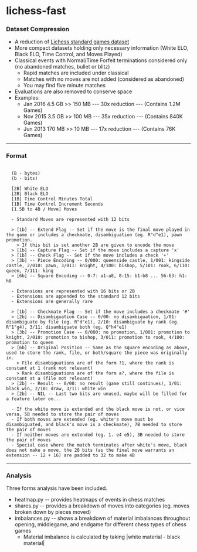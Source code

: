 # lichess-fast

### Dataset Compression
- A reduction of [Lichess standard games dataset](https://database.lichess.org/#standard_games)
- More compact datasets holding only necessary information (White ELO, Black ELO, Time Control, and Moves Played)
- Classical events with Normal/Time Forfeit terminations considered only (no abandoned matches, bullet or blitz)
  - Rapid matches are included under classical
  - Matches with no moves are not added (considered as abandoned)
  - You may find five minute matches
- Evaluations are also removed to conserve space
- Examples:
  - Jan 2016 4.5 GB >> 150 MB --- 30x reduction --- (Contains 1.2M Games)
  - Nov 2015 3.5 GB >> 100 MB --- 35x reduction --- (Contains 840K Games)
  - Jun 2013 170 MB >> 10 MB --- 17x reduction --- (Contains 76K Games)

---
### Format

```

  (B - bytes)
  (b - bits)

  [2B] White ELO
  [2B] Black ELO
  [1B] Time Control Minutes Total 
  [1B] Time Control Increment Seconds 
  [1.5B to 4B / Move] Moves 

  - Standard Moves are represented with 12 bits

  > [1b] -- Extend Flag -- Set if the move is the final move played in the game or includes a checkmate, disambiguation (eg. R"d"e1), pawn promotion.
    > If this bit is set another 2B are given to encode the move
  > [1b] -- Capture Flag -- Set if the move includes a capture 'x'
  > [1b] -- Check Flag -- Set if the move includes a check '+'
  > [3b] -- Piece Encoding -- 0/000: queenside castle, 1/001: kingside castle, 2/010: pawn, 3/011: knight, 4/100: bishop, 5/101: rook, 6/110: queen, 7/111: king
  > [6b] -- Square Encoding -- 0-7: a1-a8, 8-15: b1-b8 ... 56-63: h1-h8

  - Extensions are represented with 16 bits or 2B
  - Extensions are appended to the standard 12 bits
  - Extensions are generally rare

  > [1b] -- Checkmate Flag -- Set if the move includes a checkmate '#'
  > [2b] -- Disambiguation Case -- 0/00: no disambiguation, 1/01: disambiguate by file (eg. R"d"e1), 2/10: disambiguate by rank (eg. R"1"g4), 3/11: disambiguate both (eg. Q"h4"e1) 
  > [3b] -- Promotion Case -- 0/000: no promotion, 1/001: promotion to knight, 2/010: promotion to bishop, 3/011: promotion to rook, 4/100: promotion to queen
  > [6b] -- Original Position -- Same as the square encoding as above, used to store the rank, file, or both/square the piece was originally in.
    > File disambiguations are of the form ?1, where the rank is constant at 1 (rank not relevant)
    > Rank disambiguations are of the form a?, where the file is constant at a (file not relevant)
  > [2b] -- Result -- 0/00: no result (game still continues), 1/01: black win, 2/10: draw, 3/11: white win
  > [2b] -- NIL -- Last two bits are unused, maybe will be filled for a feature later on...

  - If the white move is extended and the black move is not, or vice versa, 5B needed to store the pair of moves
  - If both moves are extended (eg. white's move must be disambiguated, and black's move is a checkmate), 7B needed to store the pair of moves
  - If neither moves are extended (eg. 1. e4 e5), 3B needed to store the pair of moves
  - Special case where the match terminates after white's move, black does not make a move, the 28 bits (as the final move warrants an extension -- 12 + 16) are padded to 32 to make 4B

```

---
### Analysis

Three forms analysis have been included. 

- heatmap.py -- provides heatmaps of events in chess matches
- shares.py -- provides a breakdown of moves into categories (eg. moves broken down by pieces moved)
- imbalances.py -- shows a breakdown of material imbalances throughout opening, middlegame, and endgame for different chess types of chess games
  - Material imbalance is calculated by taking |white material - black material|


